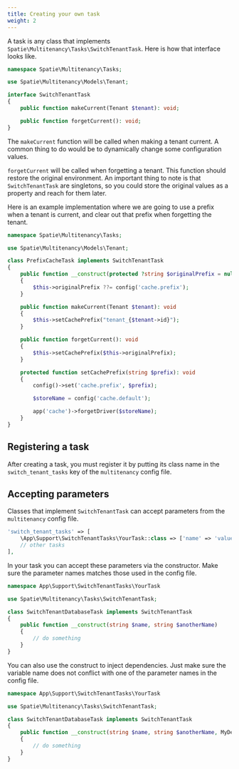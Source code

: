 ```yaml
---
title: Creating your own task
weight: 2
---
```


A task is any class that implements `Spatie\Multitenancy\Tasks\SwitchTenantTask`. Here is how that interface looks like.

```php
namespace Spatie\Multitenancy\Tasks;

use Spatie\Multitenancy\Models\Tenant;

interface SwitchTenantTask
{
    public function makeCurrent(Tenant $tenant): void;

    public function forgetCurrent(): void;
}
```

The `makeCurrent` function will be called when making a tenant current. A common thing to do would be to dynamically change some configuration values.

`forgetCurrent` will be called when forgetting a tenant. This function should restore the original environment. An important thing to note is that `SwitchTenantTask` are singletons, so you could store the original values as a property and reach for them later.

Here is an example implementation where we are going to use a prefix when a tenant is current, and clear out that prefix when forgetting the tenant.

```php
namespace Spatie\Multitenancy\Tasks;

use Spatie\Multitenancy\Models\Tenant;

class PrefixCacheTask implements SwitchTenantTask
{
    public function __construct(protected ?string $originalPrefix = null)
    {
        $this->originalPrefix ??= config('cache.prefix');
    }

    public function makeCurrent(Tenant $tenant): void
    {
        $this->setCachePrefix("tenant_{$tenant->id}");
    }

    public function forgetCurrent(): void
    {
        $this->setCachePrefix($this->originalPrefix);
    }

    protected function setCachePrefix(string $prefix): void
    {
        config()->set('cache.prefix', $prefix);

        $storeName = config('cache.default');

        app('cache')->forgetDriver($storeName);
    }
}
```

## Registering a task

After creating a task, you must register it by putting its class name in the `switch_tenant_tasks` key of the `multitenancy` config file.

## Accepting parameters

Classes that implement `SwitchTenantTask` can accept parameters from the `multitenancy` config file.

```php
'switch_tenant_tasks' => [
    \App\Support\SwitchTenantTasks\YourTask::class => ['name' => 'value', 'anotherName' => 'value'],
    // other tasks
],
```

In your task you can accept these parameters via the constructor. Make sure the parameter names matches those used in the config file.

```php
namespace App\Support\SwitchTenantTasks\YourTask

use Spatie\Multitenancy\Tasks\SwitchTenantTask;

class SwitchTenantDatabaseTask implements SwitchTenantTask
{
    public function __construct(string $name, string $anotherName)
    { 
        // do something
    }
}
```

You can also use the construct to inject dependencies. Just make sure the variable name does not conflict with one of the parameter names in the config file.

```php
namespace App\Support\SwitchTenantTasks\YourTask

use Spatie\Multitenancy\Tasks\SwitchTenantTask;

class SwitchTenantDatabaseTask implements SwitchTenantTask
{
    public function __construct(string $name, string $anotherName, MyDepencency $myDependency)
    { 
        // do something
    }
}
```
